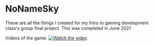 # NoNameSky
These are all the things I created for my Intro to gaming development class's group final project.
This was completed in June 2021

Videos of the game:
[![Watch the video](https://drive.google.com/file/d/1X38irfSbUldQVcZAh5wQJhpEdfW4WmV9/view?usp=drive_link)](https://drive.google.com/file/d/1EcIy4iLGcTjY1mZI4bVOs_YnABXn12K_/view?usp=sharing)


